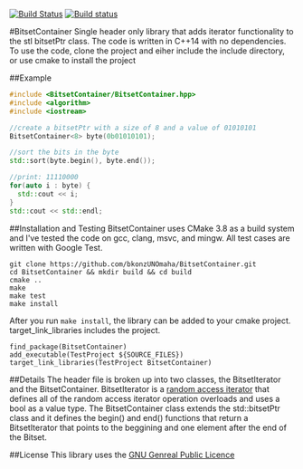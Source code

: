 [![Build Status](https://travis-ci.org/bkonzUNOmaha/BitsetContainer.svg?branch=master)](https://travis-ci.org/bkonzUNOmaha/BitsetContainer)
[![Build status](https://ci.appveyor.com/api/projects/status/48xibguq55kvf8ee?svg=true)](https://ci.appveyor.com/project/bkonzUNOmaha/bitsetcontainer)

#BitsetContainer
Single header only library that adds iterator functionality to the stl bitsetPtr class.
The code is written in C++14 with no dependencies.
To use the code, clone the project and eiher include the include directory, or use cmake to  install the project

##Example
```c++
#include <BitsetContainer/BitsetContainer.hpp>
#include <algorithm>
#include <iostream>

//create a bitsetPtr with a size of 8 and a value of 01010101
BitsetContainer<8> byte(0b01010101);

//sort the bits in the byte
std::sort(byte.begin(), byte.end());

//print: 11110000
for(auto i : byte) {
  std::cout << i;
}
std::cout << std::endl; 
```

##Installation and Testing
BitsetContainer uses CMake 3.8 as a build system and I've tested the code on gcc, clang, msvc, and mingw. All test cases are written with Google Test.

```
git clone https://github.com/bkonzUNOmaha/BitsetContainer.git
cd BitsetContainer && mkdir build && cd build
cmake ..
make
make test
make install
```

After you run ```make install```, the library can be added to your cmake project. target_link_libraries includes the project.
```
find_package(BitsetContainer)
add_executable(TestProject ${SOURCE_FILES})
target_link_libraries(TestProject BitsetContainer)
```

##Details
The header file is broken up into two classes, the BitsetIterator and the BitsetContainer. BitsetIterator is a [random access iterator](http://en.cppreference.com/w/cpp/concept/RandomAccessIterator) that defines all of the random access iterator operation overloads and uses a bool as a value type. The BitsetContainer class extends the std::bitsetPtr class and it defines the begin() and end() functions that return a BitsetIterator that points to the beggining and one element after the end of the Bitset.

##License
This library uses the [GNU Genreal Public Licence](https://www.gnu.org/licenses/gpl-3.0.en.html)
